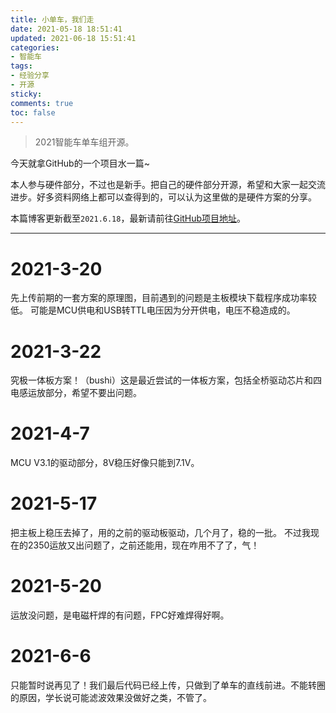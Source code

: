 ```yaml
---
title: 小单车，我们走
date: 2021-05-18 18:51:41
updated: 2021-06-18 15:51:41
categories:
- 智能车
tags:
- 经验分享
- 开源
sticky:
comments: true
toc: false
---
```


> 2021智能车单车组开源。

今天就拿GitHub的一个项目水一篇~

本人参与硬件部分，不过也是新手。把自己的硬件部分开源，希望和大家一起交流进步。好多资料网络上都可以查得到的，可以认为这里做的是硬件方案的分享。
<!-- more -->

本篇博客更新截至`2021.6.18`，最新请前往[GitHub项目地址](https://github.com/gone1724/Smartcar_K)。

***********

# 2021-3-20
先上传前期的一套方案的原理图，目前遇到的问题是主板模块下载程序成功率较低。
可能是MCU供电和USB转TTL电压因为分开供电，电压不稳造成的。

# 2021-3-22
究极一体板方案！（bushi）这是最近尝试的一体板方案，包括全桥驱动芯片和四电感运放部分，希望不要出问题。

# 2021-4-7
MCU V3.1的驱动部分，8V稳压好像只能到7.1V。

# 2021-5-17
把主板上稳压去掉了，用的之前的驱动板驱动，几个月了，稳的一批。
不过我现在的2350运放又出问题了，之前还能用，现在咋用不了了，气！

# 2021-5-20

运放没问题，是电磁杆焊的有问题，FPC好难焊得好啊。

# 2021-6-6

只能暂时说再见了！我们最后代码已经上传，只做到了单车的直线前进。不能转圈的原因，学长说可能滤波效果没做好之类，不管了。